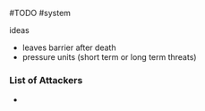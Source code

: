 #TODO 
#system 

ideas
- leaves barrier after death
- pressure units (short term or long term threats)

### List of Attackers
- 